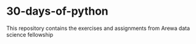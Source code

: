 # 30-days-of-python
This repository contains the exercises and assignments from Arewa data science fellowship
